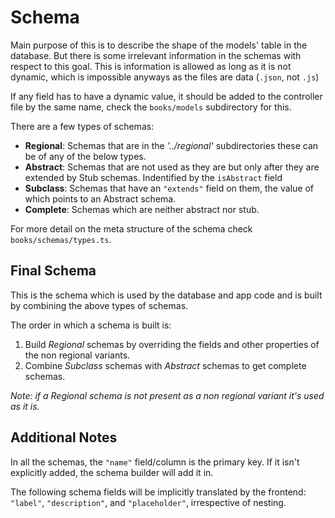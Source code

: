 # Schema

Main purpose of this is to describe the shape of the models' table in the
database. But there is some irrelevant information in the schemas with
respect to this goal. This is information is allowed as long as it is not
dynamic, which is impossible anyways as the files are data (`.json`, not `.js`)

If any field has to have a dynamic value, it should be added to the controller
file by the same name, check the `books/models` subdirectory for this.

There are a few types of schemas:

- **Regional**: Schemas that are in the _'../regional'_ subdirectories
  these can be of any of the below types.
- **Abstract**: Schemas that are not used as they are but only after they are
  extended by Stub schemas. Indentified by the `isAbstract` field
- **Subclass**: Schemas that have an `"extends"` field on them, the value of which
  points to an Abstract schema.
- **Complete**: Schemas which are neither abstract nor stub.

For more detail on the meta structure of the schema check `books/schemas/types.ts`.

## Final Schema

This is the schema which is used by the database and app code and is built by
combining the above types of schemas.

The order in which a schema is built is:

1. Build _Regional_ schemas by overriding the fields and other properties of the
   non regional variants.
2. Combine _Subclass_ schemas with _Abstract_ schemas to get complete schemas.

_Note: if a Regional schema is not present as a non regional
variant it's used as it is._

## Additional Notes

In all the schemas, the `"name"` field/column is the primary key. If it isn't
explicitly added, the schema builder will add it in.

The following schema fields will be implicitly translated by the frontend:
`"label"`, `"description"`, and `"placeholder"`, irrespective of nesting.
